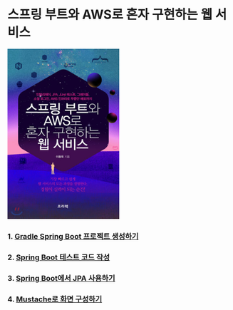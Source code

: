# 스프링 부트와 AWS로 혼자 구현하는 웹 서비스


<img src="../../images/springbootWebService.png" width="50%" height="50%" title="h2console" alt="springbootWebService"></img><br/>

### 1. [Gradle Spring Boot 프로젝트 생성하기](../../spring/chater01/)


### 2. [Spring Boot 테스트 코드 작성](../../spring/chater02/)

### 3. [Spring Boot에서 JPA 사용하기](../../spring/chater03/)

### 4. [Mustache로 화면 구성하기](../../spring/chater04/)

